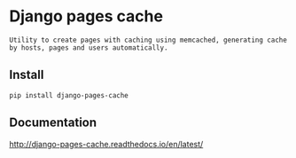 # Django pages cache #

`
Utility to create pages with caching using memcached, generating cache by hosts, pages and users automatically.
`

## Install

`
pip install django-pages-cache
`

Documentation
-----------------

<a href="http://django-pages-cache.readthedocs.io/en/latest/" target="_blank">http://django-pages-cache.readthedocs.io/en/latest/</a>


